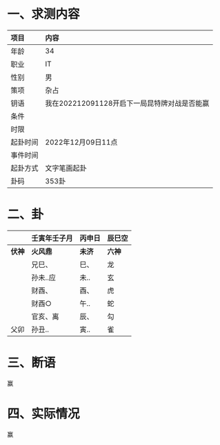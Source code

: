 # 一、求测内容

| 项目     | 内容                                         |
| :------- | :------------------------------------------- |
| 年龄     | 34                                           |
| 职业     | IT                                           |
| 性别     | 男                                           |
| 策项     | 杂占                                         |
| 钥语     | 我在202212091128开启下一局昆特牌对战是否能赢 |
| 条件     |                                              |
| 时限     |                                              |
| 起卦时间 | 2022年12月09日11点                           |
| 事件时间 |                                              |
| 起卦方式 | 文字笔画起卦                                 |
| 卦码     | 353卦                                        |

# 二、卦

|                | 壬寅年壬子月     | 丙申日         | 辰巳空         |
| :------------- | :--------------- | :------------- | :------------- |
| **伏神** | **火风鼎** | **未济** | **六神** |
|                | 兄巳、           | 巳、           | 龙             |
|                | 孙未..应         | 未..           | 玄             |
|                | 财酉、           | 酉、           | 虎             |
|                | 财酉○           | 午..           | 蛇             |
|                | 官亥、离         | 辰、           | 勾             |
| 父卯           | 孙丑..           | 寅..           | 雀             |

# 三、断语

赢

# 四、实际情况

赢
